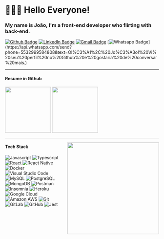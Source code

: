 # 👨🏽‍💻 Hello Everyone! 
### My name is João, I'm a front-end developer who flirting with back-end.

[![Github Badge](https://img.shields.io/badge/-lejoaoconte-inactive?style=for-the-badge&logo=Github&logoColor=white&link=https://github.com/lejoaoconte/)](https://github.com/lejoaoconte/)
[![LinkedIn Badge](https://img.shields.io/badge/-lejoaoconte-blue?style=for-the-badge&logo=Linkedin&logoColor=white&link=https://www.linkedin.com/in/lejoaoconte/)](https://www.linkedin.com/in/lejoaoconte/)
[![Gmail Badge](https://img.shields.io/badge/-lejoaoconte@gmail.com-c14438?style=for-the-badge&logo=Gmail&logoColor=white&link=mailto:lejoaoconte@gmail.com)](mailto:lejoaoconte@gmail.com)
[![Whatsapp Badge](https://img.shields.io/badge/-Whatsapp-2bb301?style=for-the-badge&logo=whatsapp&logoColor=white&link=https://api.whatsapp.com/send?phone=5532999584808&text=Ol%C3%A1%2C%20Jo%C3%A3o!%20Vi%20seu%20perfil%20no%20Github%20e%20gostaria%20de%20conversar%20mais.)](https://api.whatsapp.com/send?phone=5532999584808&text=Ol%C3%A1%2C%20Jo%C3%A3o!%20Vi%20seu%20perfil%20no%20Github%20e%20gostaria%20de%20conversar%20mais.)

<!--<div style="display: inline_block">
  Some stuff about me:

  * 💜 In eternal love with DEV.
  * ⏲️ Sharing my time with my favorites technologies.
  * ⚡ In constant learning.
  * 🌍 Languages lover.
</div>-->

---

  <!-- 
<p align=center>
<img src="https://raw.githubusercontent.com/lejoaoconte/lejoaoconte/master/imgs/hello.gif" width="250px" />
</p>-->

#### Resume in Github
<div>
  <img height="150rem" src="https://github-readme-stats.vercel.app/api?username=lejoaoconte&show_icons=true&layout=compact&theme=dark">
  <img height="150rem" src="https://github-readme-stats.vercel.app/api/top-langs/?username=lejoaoconte&layout=compact&langs_count=7&theme=dark">
</div>

---

<img align='right' width="300px" src="https://octocat-generator-assets.githubusercontent.com/my-octocat-1627633929543.png">

#### Tech Stack

![Javascript](https://img.shields.io/badge/-Javascrpit-f7df1e?style=for-the-badge&logo=javascript&logoColor=000000)
![Typescript](https://img.shields.io/badge/-Typescript-3178c6?style=for-the-badge&logo=typescript&logoColor=ffffff)
![React](https://img.shields.io/badge/-React-333333?style=for-the-badge&logo=react)
![React Native](https://img.shields.io/badge/-React%20Native-333333?style=for-the-badge&logo=react)
![Docker](http://img.shields.io/badge/-Docker-blue?style=for-the-badge&logo=docker&logoColor=ffffff)
![Visual Studio Code](https://img.shields.io/badge/-Visual%20Code-333333?style=for-the-badge&logo=visual-studio-code&logoColor=007ACC)
![MySQL](http://img.shields.io/badge/-MySQL-blue?style=for-the-badge&logo=mysql&logoColor=ffffff)
![PostgreSQL](http://img.shields.io/badge/-PostgreSQL-blue?style=for-the-badge&logo=postgresql&logoColor=ffffff)
![MongoDB](http://img.shields.io/badge/-MongoDB-green?style=for-the-badge&logo=mongodb&logoColor=ffffff)
![Postman](https://img.shields.io/badge/Postman-FF6C37?style=for-the-badge&logo=Postman&logoColor=white)
![Insomnia](https://img.shields.io/badge/Insomnia-4000bf?style=for-the-badge&logo=Insomnia&logoColor=white)
![Heroku](http://img.shields.io/badge/-Heroku-purple?style=for-the-badge&logo=heroku&logoColor=ffffff)
![Google Cloud](http://img.shields.io/badge/-Google%20Cloud-blue?style=for-the-badge&logo=google-cloud&logoColor=ffffff)
![Amazon AWS](http://img.shields.io/badge/-AWS-orange?style=for-the-badge&logo=amazon-aws&logoColor=ffffff)
![Git](https://img.shields.io/badge/-Git-%23F05032?style=for-the-badge&logo=git&logoColor=%23ffffff)
![GitLab](https://img.shields.io/badge/-GitLab-FCA121?style=for-the-badge&logo=gitlab)
![GitHub](https://img.shields.io/badge/-GitHub-181717?style=for-the-badge&logo=github)
![Jest](https://img.shields.io/badge/-Jest-00a400?style=for-the-badge&logo=jest&logoColor=ffffff)


<!-- ## Below are my projects, it was good to see you. -->
